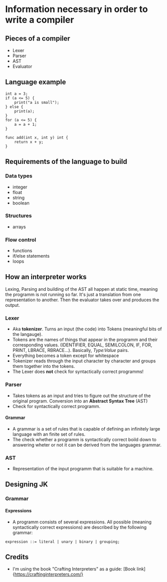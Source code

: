 # Information necessary in order to write a compiler

## Pieces of a compiler
- Lexer
- Parser
- AST
- Evaluator


## Language example

```
int a = 3;
if (a <= 5) {
    print("a is small");
} else {
    print(a);
}
for (a <= 5) {
    a = a + 1;
}

func add(int x, int y) int {
    return x + y;
}
```

## Requirements of the language to build
### Data types
- integer
- float
- string
- boolean

### Structures
- arrays

### Flow control
- functions
- if/else statements
- loops

## How an interpreter works
Lexing, Parsing and building of the AST all happen at static time, meaning the programm is not running so far. It's just a translation from one representation to another. Then the evaluator takes over and produces the output.

### Lexer 
- Aka **tokenizer**. Turns an input (the code) into Tokens (meaningful bits of the langauge).
- Tokens are the names of things that appear in the programm and their corresponding values. (IDENTIFIER, EQUAL, SEMILCOLON, IF, FOR, PRINT, LBRACE, RBRACE...). Basically, *Type:Value* pairs.
- Everything becomes a token except for whitespace
- Tokenizer reads through the input character by character and groups them together into the tokens.
- The Lexer does **not** check for syntactically correct programms!

### Parser
- Takes tokens as an input and tries to figure out the structure of the original program. Conversion into an **Abstract Syntax Tree** (AST)
- Check for syntactically correct programm.

#### Grammar
- A grammar is a set of rules that is capable of defining an infinitely large language with an finite set of rules.
- The check whether a programm is syntactically correct boild down to answering wheter or not it can be derived from the languages grammar.

### AST
- Representation of the input programm that is suitable for a machine.

## Designing JK
### Grammar
#### Expressions
- A programm consists of several expressions. All possible (meaning syntactically correct expressions) are described by the following grammar:

```ebnf
expression ::= literal | unary | binary | grouping;
```

## Credits
- I'm using the book "Crafting Interpreters" as a guide: [Book link]{https://craftinginterpreters.com/}
